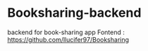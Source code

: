 # Booksharing-backend
backend for book-sharing app
Fontend : https://github.com/llucifer97/Booksharing

